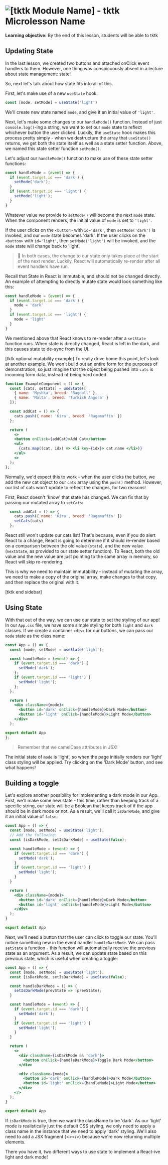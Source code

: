 # ![[tktk Module Name] - tktk Microlesson Name](./assets/hero.png)

**Learning objective:** By the end of this lesson, students will be able to tktk

## Updating State

<!-- In practice, since intro to concept is under useState Hook -->

In the last lesson, we created two buttons and attached onClick event handlers to them. However, one thing was conspicuously absent in a lecture about state management: state!

So, next let's talk about how state fits into all of this. 

First, let's make use of a new `useState` hook: 

```jsx
const [mode, setMode] = useState('light')
```
We'll create new state named `mode`, and give it an initial value of `'light'`. 

Next, let's make some changes to our `handleMode()` function. Instead of just `console.log()`-ing a string, we want to set our `mode` state to reflect whichever button the user clicked. Luckily, the `useState` hook makes this process pretty simply - when we destructure the array that `useState()` returns, we get both the state itself as well as a state setter function. Above, we named this state setter function `setMode()`. 

Let's adjust our `handleMode()` function to make use of these state setter functions:

```jsx
const handleMode = (event) => {
  if (event.target.id === 'dark') {
    setMode('dark');
  }
  if (event.target.id === 'light') {
    setMode('light');
  }
}
```

Whatever value we provide to `setMode()` will become the next `mode` state.
When the component renders, the initial value of `mode` is set to `'light'`. 

If the user clicks on the `<button>` with `id='dark'`, then `setMode('dark')` is invoked, and our `mode` state becomes 'dark'.
If the user clicks on the `<button>` with `id='light'`, then `setMode('light')` will be invoked, and the `mode` state will change back to 'light'. 

> 🧠 In both cases, the change to our state only takes place at the start of the next render. Luckily, React will automatically re-render after all event handlers have run.

Recall that State in React is immutable, and should not be changed directly. An example of attempting to directly mutate state would look something like this: 

```jsx
const handleMode = (event) => {
  if (event.target.id === 'dark') {
    mode = 'dark'
  }
  if (event.target.id === 'light') {
    mode = 'light'
  }
}
```

We mentioned above that React knows to re-render after a `setState` function runs. When state is directly changed, React is left in the dark, and this causes state to de-sync from the UI. 

[tktk optional mutability example]
To really drive home this point, let's look at another example. We won't build out an entire form for the purposes of demonstration, so just imagine that the object being pushed into `cats` is incoming form data, instead of being hard coded. 

```jsx
function ExampleComponent = () => {
  const [cats, setCats] = useState([
    { name: 'Myshka', breed: 'Ragdoll' },
    { name: 'Malta', breed: 'Turkish Angora' }
  ]);

  const addCat = () => {
    cats.push({ name: 'Kira', breed: 'Ragamuffin' })
  };

  return (
    <>
    <button onClick={addCat}>Add Cat</button>
    <ul>
      {cats.map((cat, idx) => <li key={idx}> cat.name </li>)}
    </ul>
    <>
  );
};
```

Normally, we'd expect this to work - when the user clicks the button, we add the new cat object to our `cats` array using the `push()` method. However, our list of cats won't update to reflect the changes, for two reasons! 

First, React doesn't 'know' that state has changed. We can fix that by passing our mutated array to `setCats`: 

```jsx
  const addCat = () => {
    cats.push({ name: 'Kira', breed: 'Ragamuffin' })
    setCats(cats)
  };

```

React still won't update our cats list! That's because, even if you do alert React to a change, React is going to determine if it should re-render based on a comparison between the old value (`state`), and the new value (`nextState`, as provided to our state setter function). To React, both the old value and the new value are just pointing to the same array in memory, so React will skip re-rendering. 

This is why we need to maintain immutability - instead of mutating the array, we need to make a copy of the original array, make changes to that copy, and then replace the original with it. 

[tktk end sidebar]

## Using State

With that out of the way, we can use our state to set the styling of our app! In our `App.css` file, we have some simple styling for both `light` and `dark` classes. If we create a container `<div>` for our buttons, we can pass our `mode` state as the class name: 

```jsx
const App = () => {
  const [mode, setMode] = useState('light');

  const handleMode = (event) => {
    if (event.target.id === 'dark') {
      setMode('dark');
    };
    if (event.target.id === 'light') {
      setMode('light');
    };
  };

  return (
    <div className={mode}>
      <button id='dark' onClick={handleMode}>Dark Mode</button>
      <button id='light' onClick={handleMode}>Light Mode</button>
    </div>
  );

export default App
};
```

> Remember that we camelCase attributes in JSX! 

The initial state of `mode` is 'light', so when the page initially renders our 'light' class styling will be applied. Try clicking on the 'Dark Mode' button, and see what happens! 

## Building a toggle

Let's explore another possibility for implementing a dark mode in our App.
First, we'll make some new state - this time, rather than keeping track of a specific string, our state will be a Boolean that keeps track of if the app should be in dark mode or not. As a result, we'll call it `isDarkMode`, and give it an initial value of `false`: 

```jsx
const App = () => {
  const [mode, setMode] = useState('light');
  // Add the following: 
  const [isDarkMode, setIsDarkMode] = useState(false);

  const handleMode = (event) => {
    if (event.target.id === 'dark') {
      setMode('dark');
    }
    if (event.target.id === 'light') {
      setMode('light');
    }
  }

  return (
    <div className={mode}>
      <button id='dark' onClick={handleMode}>Dark Mode</button>
      <button id='light' onClick={handleMode}>Light Mode</button>
    </div>
  );
}

export default App
```

Next, we'll need a button that the user can click to toggle our state.
You'll notice something new in the event handler `handleDarkMode`. We can pass `setState` a function - this function will automatically receive the previous state as an argument. As a result, we can update state based on this previous state, which is useful when creating a toggle: 

```jsx
const App = () => {
  const [mode, setMode] = useState('light');
  const [isDarkMode, setIsDarkMode] = useState(false);

  const handleDarkMode = () => {
    setIsDarkMode(prevState => !prevState);
  }

  const handleMode = (event) => {
    if (event.target.id === 'dark') {
      setMode('dark');
    }
    if (event.target.id === 'light') {
      setMode('light');
    }
  }

  return (
    <>
      <div className={isDarkMode && 'dark'}>  
        <button onClick={handleDarkMode}>Toggle Dark Mode</button>
      </div>

      <div className={mode}>
        <button id='dark' onClick={handleMode}>Dark Mode</button>
        <button id='light' onClick={handleMode}>Light Mode</button>
      </div>
    </>
  );
}

export default App
```

If `isDarkMode` is true, then we want the className to be 'dark'. As our 'light' mode is realistically just the default CSS styling, we only need to apply a class name in the instance that we need to apply 'dark' styling. We'll also need to add a JSX fragment (<></>) because we're now returning multiple elements. 

There you have it, two different ways to use state to implement a React-ive light and dark mode! 

